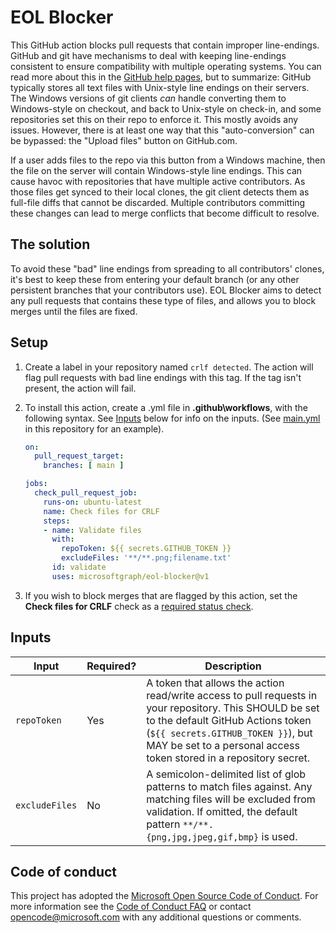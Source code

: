 # EOL Blocker

This GitHub action blocks pull requests that contain improper line-endings. GitHub and git have mechanisms to deal with keeping line-endings consistent to ensure compatibility with multiple operating systems. You can read more about this in the [GitHub help pages](https://docs.github.com/en/github/using-git/configuring-git-to-handle-line-endings), but to summarize: GitHub typically stores all text files with Unix-style line endings on their servers. The Windows versions of git clients *can* handle converting them to Windows-style on checkout, and back to Unix-style on check-in, and some repositories set this on their repo to enforce it. This mostly avoids any issues. However, there is at least one way that this "auto-conversion" can be bypassed: the "Upload files" button on GitHub.com.

If a user adds files to the repo via this button from a Windows machine, then the file on the server will contain Windows-style line endings. This can cause havoc with repositories that have multiple active contributors. As those files get synced to their local clones, the git client detects them as full-file diffs that cannot be discarded. Multiple contributors committing these changes can lead to merge conflicts that become difficult to resolve.

## The solution

To avoid these "bad" line endings from spreading to all contributors' clones, it's best to keep these from entering your default branch (or any other persistent branches that your contributors use). EOL Blocker aims to detect any pull requests that contains these type of files, and allows you to block merges until the files are fixed.

## Setup

1. Create a label in your repository named `crlf detected`. The action will flag pull requests with bad line endings with this tag. If the tag isn't present, the action will fail.

1. To install this action, create a .yml file in **.github\workflows**, with the following syntax. See [Inputs](#inputs) below for info on the inputs. (See [main.yml](.github\workflows\main.yml) in this repository for an example).

    ```yml
    on:
      pull_request_target:
        branches: [ main ]

    jobs:
      check_pull_request_job:
        runs-on: ubuntu-latest
        name: Check files for CRLF
        steps:
        - name: Validate files
          with:
            repoToken: ${{ secrets.GITHUB_TOKEN }}
            excludeFiles: '**/**.png;filename.txt'
          id: validate
          uses: microsoftgraph/eol-blocker@v1
    ```

1. If you wish to block merges that are flagged by this action, set the **Check files for CRLF** check as a [required status check](https://docs.github.com/en/github/administering-a-repository/about-required-status-checks).

## Inputs

| Input          | Required? | Description                                                            |
|----------------|-----------|------------------------------------------------------------------------|
| `repoToken`    | Yes       | A token that allows the action read/write access to pull requests in your repository. This SHOULD be set to the default GitHub Actions token (`${{ secrets.GITHUB_TOKEN }}`), but MAY be set to a personal access token stored in a repository secret. |
| `excludeFiles` | No        | A semicolon-delimited list of glob patterns to match files against. Any matching files will be excluded from validation. If omitted, the default pattern `**/**.{png,jpg,jpeg,gif,bmp}` is used.                                                      |

## Code of conduct

This project has adopted the [Microsoft Open Source Code of Conduct](https://opensource.microsoft.com/codeofconduct/). For more information see the [Code of Conduct FAQ](https://opensource.microsoft.com/codeofconduct/faq/) or contact [opencode@microsoft.com](mailto:opencode@microsoft.com) with any additional questions or comments.

